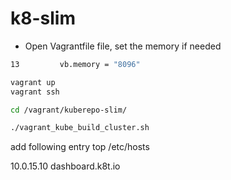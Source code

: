 # k8-slim

- Open Vagrantfile file, set the memory if needed

```bash
13         vb.memory = "8096"
```

```bash
vagrant up
vagrant ssh 

cd /vagrant/kuberepo-slim/

./vagrant_kube_build_cluster.sh 

```
add following entry top /etc/hosts

10.0.15.10 dashboard.k8t.io
